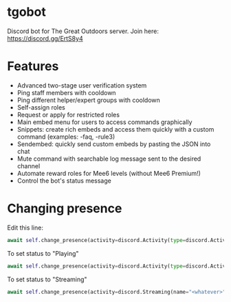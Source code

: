 # tgobot

Discord bot for The Great Outdoors server.
Join here: https://discord.gg/ErtS8y4

# Features
- Advanced two-stage user verification system
- Ping staff members with cooldown
- Ping different helper/expert groups with cooldown
- Self-assign roles
- Request or apply for restricted roles
- Main embed menu for users to access commands graphically
- Snippets: create rich embeds and access them quickly with a custom command (examples: -faq, -rule3)
- Sendembed: quickly send custom embeds by pasting the JSON into chat
- Mute command with searchable log message sent to the desired channel
- Automate reward roles for Mee6 levels (without Mee6 Premium!)
- Control the bot's status message

# Changing presence

Edit this line:
```py
await self.change_presence(activity=discord.Activity(type=discord.ActivityType.watching, name=f"{self.tgo.member_count} members | -tgo"))
```

To set status to "Playing"
```py
await self.change_presence(activity=discord.Activity(type=discord.ActivityType.playing, name="<whatever you want here>")
```

To set status to "Streaming"
```py
await self.change_presence(activity=discord.Streaming(name="<whatever>", url="https://google.com"))
```
